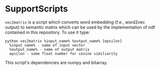 # SupportScripts
`vec2matrix` is a script which converts word embedding (f.e., word2vec output) to semantic matrix which can be used by the implementation of ndf contained in this repository.
To use it type:
```
python vec2matrix %input_name% %output_name% [epsilon]
  %input_name% - name of input vector
  %output_name% - name of output matrix
  epsilon - some float number for cosine similiarity
```
This script's dependencies are numpy and bitarray.